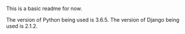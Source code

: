 This is a basic readme for now.

The version of Python being used is 3.6.5.
The version of Django being used is 2.1.2.
